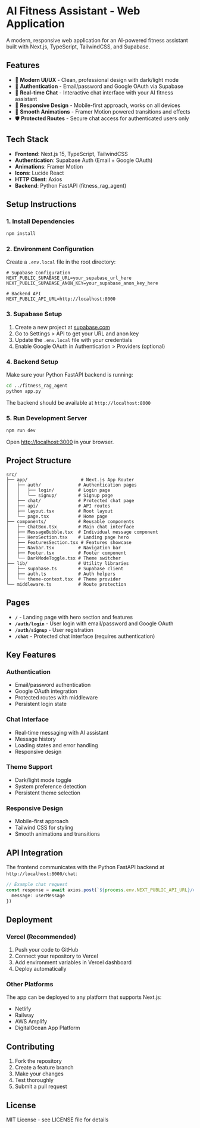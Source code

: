# AI Fitness Assistant - Web Application

A modern, responsive web application for an AI-powered fitness assistant built with Next.js, TypeScript, TailwindCSS, and Supabase.

## Features

- 🎯 **Modern UI/UX** - Clean, professional design with dark/light mode
- 🔐 **Authentication** - Email/password and Google OAuth via Supabase
- 💬 **Real-time Chat** - Interactive chat interface with your AI fitness assistant
- 📱 **Responsive Design** - Mobile-first approach, works on all devices
- 🎨 **Smooth Animations** - Framer Motion powered transitions and effects
- 🛡️ **Protected Routes** - Secure chat access for authenticated users only

## Tech Stack

- **Frontend**: Next.js 15, TypeScript, TailwindCSS
- **Authentication**: Supabase Auth (Email + Google OAuth)
- **Animations**: Framer Motion
- **Icons**: Lucide React
- **HTTP Client**: Axios
- **Backend**: Python FastAPI (fitness_rag_agent)

## Setup Instructions

### 1. Install Dependencies

```bash
npm install
```

### 2. Environment Configuration

Create a `.env.local` file in the root directory:

```env
# Supabase Configuration
NEXT_PUBLIC_SUPABASE_URL=your_supabase_url_here
NEXT_PUBLIC_SUPABASE_ANON_KEY=your_supabase_anon_key_here

# Backend API
NEXT_PUBLIC_API_URL=http://localhost:8000
```

### 3. Supabase Setup

1. Create a new project at [supabase.com](https://supabase.com)
2. Go to Settings > API to get your URL and anon key
3. Update the `.env.local` file with your credentials
4. Enable Google OAuth in Authentication > Providers (optional)

### 4. Backend Setup

Make sure your Python FastAPI backend is running:

```bash
cd ../fitness_rag_agent
python app.py
```

The backend should be available at `http://localhost:8000`

### 5. Run Development Server

```bash
npm run dev
```

Open [http://localhost:3000](http://localhost:3000) in your browser.

## Project Structure

```
src/
├── app/                    # Next.js App Router
│   ├── auth/              # Authentication pages
│   │   ├── login/         # Login page
│   │   └── signup/        # Signup page
│   ├── chat/              # Protected chat page
│   ├── api/               # API routes
│   ├── layout.tsx         # Root layout
│   └── page.tsx           # Home page
├── components/            # Reusable components
│   ├── ChatBox.tsx        # Main chat interface
│   ├── MessageBubble.tsx  # Individual message component
│   ├── HeroSection.tsx    # Landing page hero
│   ├── FeaturesSection.tsx # Features showcase
│   ├── Navbar.tsx         # Navigation bar
│   ├── Footer.tsx         # Footer component
│   └── DarkModeToggle.tsx # Theme switcher
├── lib/                   # Utility libraries
│   ├── supabase.ts        # Supabase client
│   ├── auth.ts            # Auth helpers
│   └── theme-context.tsx  # Theme provider
└── middleware.ts          # Route protection
```

## Pages

- **`/`** - Landing page with hero section and features
- **`/auth/login`** - User login with email/password and Google OAuth
- **`/auth/signup`** - User registration
- **`/chat`** - Protected chat interface (requires authentication)

## Key Features

### Authentication
- Email/password authentication
- Google OAuth integration
- Protected routes with middleware
- Persistent login state

### Chat Interface
- Real-time messaging with AI assistant
- Message history
- Loading states and error handling
- Responsive design

### Theme Support
- Dark/light mode toggle
- System preference detection
- Persistent theme selection

### Responsive Design
- Mobile-first approach
- Tailwind CSS for styling
- Smooth animations and transitions

## API Integration

The frontend communicates with the Python FastAPI backend at `http://localhost:8000/chat`:

```typescript
// Example chat request
const response = await axios.post(`${process.env.NEXT_PUBLIC_API_URL}/chat`, {
  message: userMessage
})
```

## Deployment

### Vercel (Recommended)

1. Push your code to GitHub
2. Connect your repository to Vercel
3. Add environment variables in Vercel dashboard
4. Deploy automatically

### Other Platforms

The app can be deployed to any platform that supports Next.js:
- Netlify
- Railway
- AWS Amplify
- DigitalOcean App Platform

## Contributing

1. Fork the repository
2. Create a feature branch
3. Make your changes
4. Test thoroughly
5. Submit a pull request

## License

MIT License - see LICENSE file for details